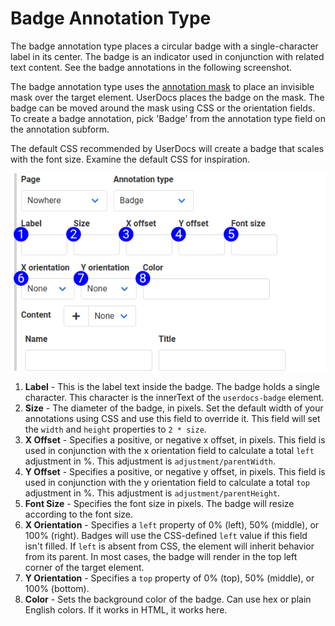 # Badge Annotation Type

The badge annotation type places a circular badge with a single-character label in its center. The badge is an indicator used in conjunction with related text content. See the badge annotations in the following screenshot.

The badge annotation type uses the [annotation mask](annotation_mask.md) to place an invisible mask over the target element. UserDocs places the badge on the mask. The badge can be moved around the mask using CSS or the orientation fields. To create a badge annotation, pick 'Badge' from the annotation type field on the annotation subform.

The default CSS recommended by UserDocs will create a badge that scales with the font size. Examine the default CSS for inspiration.

![Badge Annotation Form Reference](images/annotation_subform_badge.png)

1. **Label** - This is the label text inside the badge. The badge holds a single character. This character is the innerText of the `userdocs-badge` element.
2. **Size** - The diameter of the badge, in pixels. Set the default width of your annotations using CSS and use this field to override it. This field will set the `width` and `height` properties to `2 * size`.
3. **X Offset** - Specifies a positive, or negative x offset, in pixels. This field is used in conjunction with the x orientation field to calculate a total `left` adjustment in %. This adjustment is `adjustment/parentWidth`.
4. **Y Offset**  - Specifies a positive, or negative y offset, in pixels. This field is used in conjunction with the y orientation field to calculate a total `top` adjustment in %. This adjustment is `adjustment/parentHeight`.
5. **Font Size** - Specifies the font size in pixels. The badge will resize according to the font size. 
6. **X Orientation** - Specifies a `left` property of 0% (left), 50% (middle), or 100% (right). Badges will use the CSS-defined `left` value if this field isn't filled. If `left` is absent from CSS, the element will inherit behavior from its parent. In most cases, the badge will render in the top left corner of the target element.
7. **Y Orientation** - Specifies a `top` property of 0% (top), 50% (middle), or 100% (bottom). 
8. **Color** - Sets the background color of the badge. Can use hex or plain English colors. If it works in HTML, it works here.